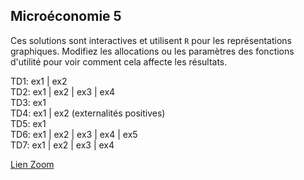 
## Microéconomie 5

Ces solutions sont interactives et utilisent `R` pour les représentations graphiques. Modifiez les allocations ou les paramètres des fonctions d'utilité pour voir comment cela affecte les résultats.

TD1: ex1 
  \| ex2  
TD2: ex1 
  \| ex2 
  \| ex3 
  \| ex4  
TD3: ex1  
TD4: ex1 
  \| ex2 (externalités positives)  
TD5: ex1  
TD6: ex1
  \| ex2
  \| ex3
  \| ex4
  \| ex5  
TD7: ex1
  \| ex2
  \| ex3
  \| ex4  

[Lien Zoom](https://ut-capitole-fr.zoom.us/j/95728405507?pwd=b0hld29xM3M1TkE1M0dkbGkrZHhMUT09)



